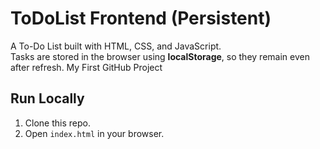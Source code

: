 # ToDoList Frontend (Persistent)

A To-Do List built with HTML, CSS, and JavaScript.  
Tasks are stored in the browser using **localStorage**, so they remain even after refresh.
My First GitHub Project

## Run Locally
1. Clone this repo.
2. Open `index.html` in your browser.
